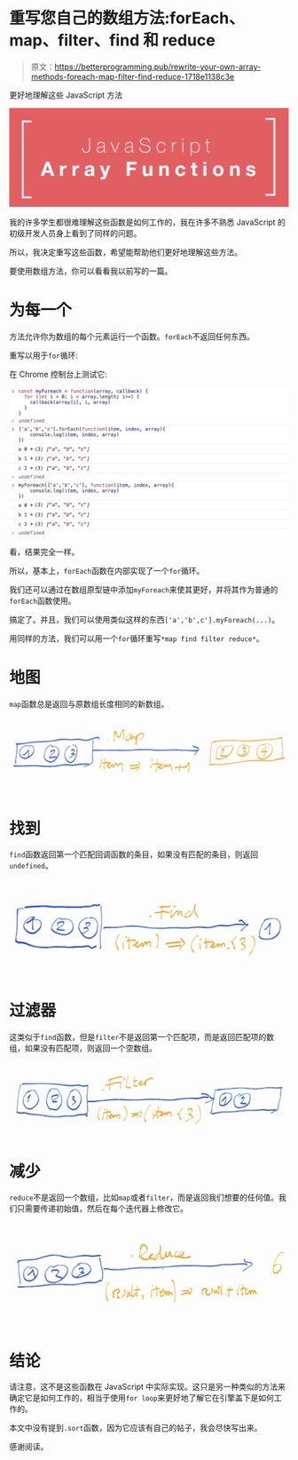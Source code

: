# 重写您自己的数组方法:forEach、map、filter、find 和 reduce

> 原文：<https://betterprogramming.pub/rewrite-your-own-array-methods-foreach-map-filter-find-reduce-1718e1138c3e>

更好地理解这些 JavaScript 方法

![](img/cdc3286dbd5e1e1fd27bb6a301dbc575.png)

我的许多学生都很难理解这些函数是如何工作的，我在许多不熟悉 JavaScript 的初级开发人员身上看到了同样的问题。

所以，我决定重写这些函数，希望能帮助他们更好地理解这些方法。

要使用数组方法，你可以看看我以前写的一篇。

# 为每一个

方法允许你为数组的每个元素运行一个函数。`forEach`不返回任何东西。

重写以用于`for`循环:

在 Chrome 控制台上测试它:

![](img/42e2964ff5a2e4a74e21ae84b1f187d9.png)

看，结果完全一样。

所以，基本上，`forEach`函数在内部实现了一个`for`循环。

我们还可以通过在数组原型链中添加`myForeach`来使其更好，并将其作为普通的`forEach`函数使用。

搞定了。并且，我们可以使用类似这样的东西`['a','b',c'].myForeach(...)`。

用同样的方法，我们可以用一个`for`循环重写`*map find filter reduce*`。

# 地图

`map`函数总是返回与原数组长度相同的新数组。

![](img/cfa48e49c69b7cbe7fe570d107e84db1.png)

# **找到**

`find`函数返回第一个匹配回调函数的条目，如果没有匹配的条目，则返回`undefined`。

![](img/fe689e87a9b0fe4c7f3ffcbe5a44ce82.png)

# 过滤器

这类似于`find`函数，但是`filter`不是返回第一个匹配项，而是返回匹配项的数组，如果没有匹配项，则返回一个空数组。

![](img/880a63079d31c1029456248b9af41e3e.png)

# 减少

`reduce`不是返回一个数组，比如`map`或者`filter`，而是返回我们想要的任何值。我们只需要传递初始值，然后在每个迭代器上修改它。

![](img/5054eb68fc41babbb7c5ee270d57a14d.png)

# 结论

请注意，这不是这些函数在 JavaScript 中实际实现。这只是另一种类似的方法来确定它是如何工作的，相当于使用`for loop`来更好地了解它在引擎盖下是如何工作的。

本文中没有提到`.sort`函数，因为它应该有自己的帖子，我会尽快写出来。

感谢阅读。